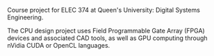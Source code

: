 Course project for ELEC 374 at Queen's University: Digital Systems Engineering.

The CPU design project uses Field Programmable Gate Array (FPGA) devices and associated CAD tools, as well as GPU computing through nVidia CUDA or OpenCL languages.

